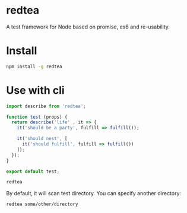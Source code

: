 redtea
===

A test framework for Node based on promise, es6 and re-usability.

# Install

```bash
npm install -g redtea
```
# Use with cli

```js
import describe from 'redtea';

function test (props) {
  return describe('life' , it => {
    it('should be a party', fulfill => fulfill());

    it('should nest', [
      it('should fulfill', fulfill => fulfill())
    ]);
  });
}

export default test;
```

```bash
redtea
```

By default, it will scan test directory. You can specify another directory:

```bash
redtea some/other/directory
```
